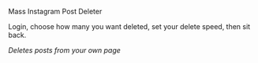Mass Instagram Post Deleter

Login, choose how many you want deleted, set your delete speed, then sit back.

*Deletes posts from your own page*

